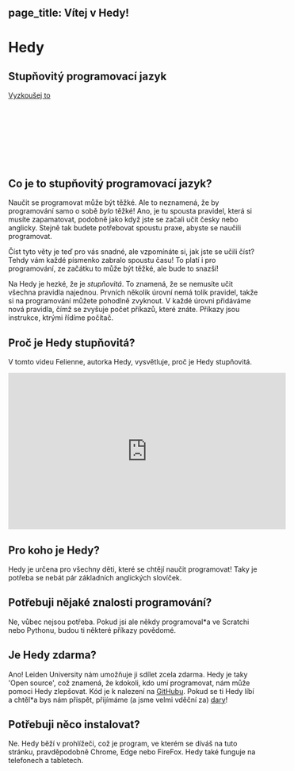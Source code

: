 page_title: Vítej v Hedy!
---
<div class="-mx-16 -my-12 px-16 py-8 mb-8 bg-cover flex items-center" style="background-image: url(/images/header.jpg); height: 250px; position: relative;">
  <div class="flex-1">
    <h1 class="font-bold font-slab text-white text-6xl text-shadow-md tracking-wide">Hedy</h1>
    <h2 class="font-sans font-light text-white text-shadow-md tracking-wide my-1">Stupňovitý programovací jazyk</h2>
  </div>
  <div class="flex-none">
    <a class="green-btn text-white px-8 py-4" href="/hedy?lang=cs">Vyzkoušej to</a>
  </div>
</div>

## Co je to stupňovitý programovací jazyk?

Naučit se programovat může být těžké. Ale to neznamená, že by programování samo o sobě *bylo* těžké! Ano, je tu spousta pravidel, která si musíte zapamatovat, podobně jako když jste se začali učit česky nebo anglicky.
Stejně tak budete potřebovat spoustu praxe, abyste se naučili programovat.

Číst tyto věty je teď pro vás snadné, ale vzpomínáte si, jak jste se učili číst? Tehdy vám každé písmenko zabralo spoustu času!
To platí i pro programování, ze začátku to může být těžké, ale bude to snazší!

Na Hedy je hezké, že je *stupňovitá*. To znamená, že se nemusíte učit všechna pravidla najednou.
Prvních několik úrovní nemá tolik pravidel, takže si na programování můžete pohodlně zvyknout.
V každé úrovni přidáváme nová pravidla, čímž se zvyšuje počet příkazů, které znáte. Příkazy jsou instrukce, ktrými řídíme počítač.


## Proč je Hedy stupňovitá?
V tomto videu Felienne, autorka Hedy, vysvětluje, proč je Hedy stupňovitá.

<center>
<iframe width="560" height="315" src="https://www.youtube.com/embed/EdqT313rM40" frameborder="0" allow="accelerometer; autoplay; encrypted-media; gyroscope; picture-in-picture" allowfullscreen></iframe>
</center>

## Pro koho je Hedy?
Hedy je určena pro všechny děti, které se chtějí naučit programovat! Taky je potřeba se nebát pár základních anglických slovíček.

## Potřebuji nějaké znalosti programování?
Ne, vůbec nejsou potřeba. Pokud jsi ale někdy programoval*a ve Scratchi nebo Pythonu, budou ti některé příkazy povědomé.

## Je Hedy zdarma?
Ano! Leiden University nám umožňuje ji sdílet zcela zdarma. Hedy je taky 'Open source', což znamená, že kdokoli, kdo umí programovat, nám může pomoci Hedy zlepšovat. Kód je k nalezení na [GitHubu](https://github.com/Felienne/hedy).
Pokud se ti Hedy líbí a chtěl*a bys nám přispět, přijímáme (a jsme velmi vděční za) [dary](https://www.steunleiden.nl/project/hedy)!

## Potřebuji něco instalovat?
Ne. Hedy běží v prohlížeči, což je program, ve kterém se díváš na tuto stránku, pravděpodobně Chrome, Edge nebo FireFox. Hedy také funguje na telefonech a tabletech.

